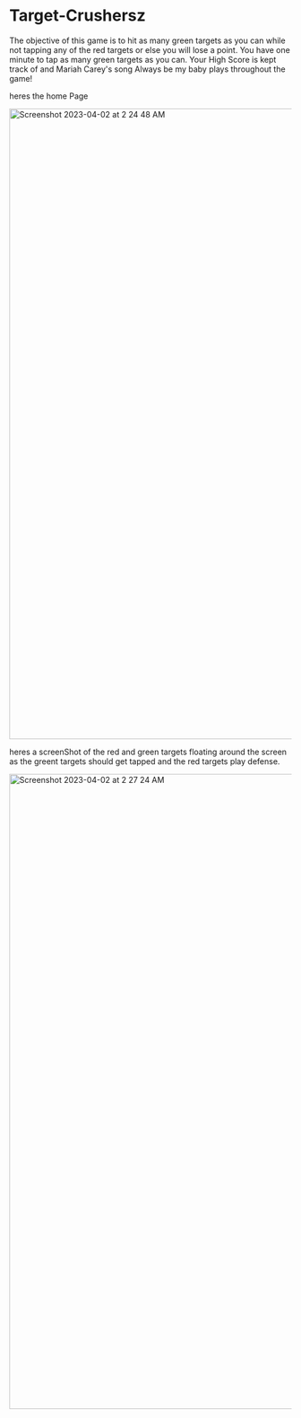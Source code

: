 # Target-Crushersz
The objective of this game is to hit as many green targets as you can while not tapping any of the red targets or else you will lose a point. You have one minute to tap as many green targets as you can. Your High Score is kept track of and Mariah Carey's song Always be my baby plays throughout the game! 



heres the home Page


<img width="1125" alt="Screenshot 2023-04-02 at 2 24 48 AM" src="https://user-images.githubusercontent.com/106272587/229336479-b7950d0b-e7c1-434e-959d-c03db4bfb920.png">


heres a screenShot of the red and green targets floating around the screen as the greent targets should get tapped and the red targets play defense.


<img width="1133" alt="Screenshot 2023-04-02 at 2 27 24 AM" src="https://user-images.githubusercontent.com/106272587/229336544-55ac90a5-d479-4df0-ab54-b28fe7392a39.png">
